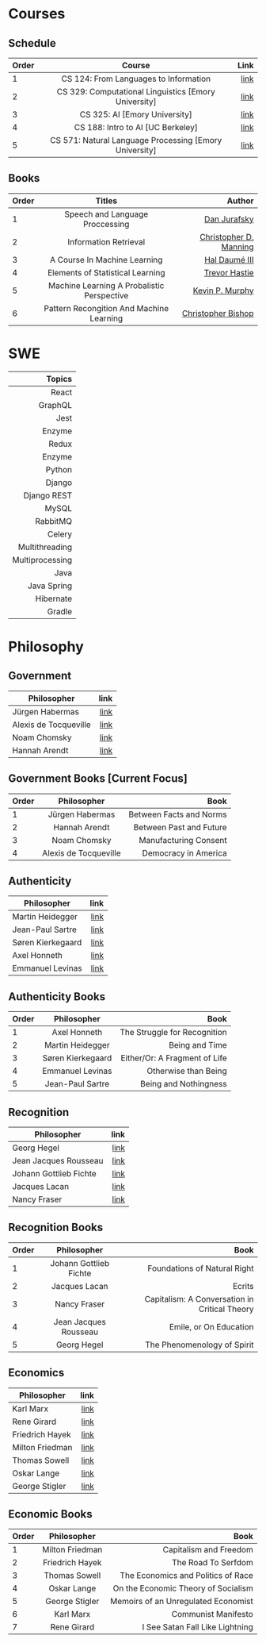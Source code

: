 
# Courses
## Schedule
|Order|Course|Link|
|-----|:----:|----:|
|1|CS 124: From Languages to Information|[link](https://web.stanford.edu/class/cs124/#)|
|2|CS 329: Computational Linguistics [Emory University]|[link](https://github.com/emory-courses/cs329/wiki/Schedule)|
|3|CS 325: AI [Emory University]|[link](https://github.com/emory-courses/cs325/wiki/Schedule)|
|4|CS 188: Intro to AI [UC Berkeley]|[link](http://ai.berkeley.edu/home.html)|
|5|CS 571: Natural Language Processing [Emory University]|[link](https://github.com/emory-courses/cs571/wiki/Schedule)|

## Books
|Order|Titles|Author|
|----------------|:----:|----:|
|1|Speech and Language Proccessing|[Dan Jurafsky](https://web.stanford.edu/~jurafsky/slp3/)|
|2|Information Retrieval|[Christopher D. Manning](https://nlp.stanford.edu/IR-book/)|
|3|A Course In Machine Learning|[Hal Daumé III](http://ciml.info/)|
|4|Elements of Statistical Learning|[Trevor Hastie](https://web.stanford.edu/~hastie/ElemStatLearn/)|
|5|Machine Learning A Probalistic Perspective|[Kevin P. Murphy](https://www.cs.ubc.ca/~murphyk/)|
|6|Pattern Recongition And Machine Learning|[Christopher Bishop](https://www.microsoft.com/en-us/research/people/cmbishop/)|


# SWE
|Topics|
|-----:|
|React|
|GraphQL|
|Jest|
|Enzyme|
|Redux|
|Enzyme|
|Python|
|Django|
|Django REST|
|MySQL|
|RabbitMQ|
|Celery|
|Multithreading|
|Multiprocessing|
|Java|
|Java Spring|
|Hibernate|
|Gradle|

# Philosophy 

## Government
|Philosopher|link|
|-----------|---:|
|Jürgen Habermas|[link](https://plato.stanford.edu/entries/habermas/)|
|Alexis de Tocqueville|[link](https://en.wikipedia.org/wiki/Alexis_de_Tocqueville)|
|Noam Chomsky|[link](https://chomsky.info/)|
|Hannah Arendt|[link](https://plato.stanford.edu/entries/arendt/)|

## Government Books [Current Focus]
|Order|Philosopher|Book|
|-----|:---------:|--:|
|1|Jürgen Habermas|Between Facts and Norms|
|2|Hannah Arendt|Between Past and Future|
|3|Noam Chomsky|Manufacturing Consent|
|4|Alexis de Tocqueville|Democracy in America|

## Authenticity
|Philosopher|link|
|-----------|---:|
|Martin Heidegger|[link](https://plato.stanford.edu/entries/heidegger/)|
|Jean-Paul Sartre|[link](https://plato.stanford.edu/entries/sartre/)|
|Søren Kierkegaard|[link](https://plato.stanford.edu/entries/kierkegaard/)|
|Axel Honneth|[link](https://en.wikipedia.org/wiki/Axel_Honneth)|
|Emmanuel Levinas|[link](https://plato.stanford.edu/entries/levinas/)|

## Authenticity Books
|Order|Philosopher|Book|
|-----|:---------:|--:|
|1|Axel Honneth|The Struggle for Recognition|
|2|Martin Heidegger|Being and Time|
|3|Søren Kierkegaard|Either/Or: A Fragment of Life|
|4|Emmanuel Levinas|Otherwise than Being|
|5|Jean-Paul Sartre|Being and Nothingness|

## Recognition
|Philosopher|link|
|-----------|---:|
|Georg Hegel|[link](https://plato.stanford.edu/entries/hegel/)|
|Jean Jacques Rousseau|[link](https://plato.stanford.edu/entries/rousseau/)|
|Johann Gottlieb Fichte|[link](https://plato.stanford.edu/entries/johann-fichte/)|
|Jacques Lacan|[link](https://plato.stanford.edu/entries/lacan/)|
|Nancy Fraser|[link](https://plato.stanford.edu/entries/femapproach-analy-cont/)|

## Recognition Books
|Order|Philosopher|Book|
|-----|:---------:|--:|
|1|Johann Gottlieb Fichte|Foundations of Natural Right|
|2|Jacques Lacan|Ecrits|
|3|Nancy Fraser|Capitalism: A Conversation in Critical Theory|
|4|Jean Jacques Rousseau|Emile, or On Education|
|5|Georg Hegel|The Phenomenology of Spirit|

## Economics
|Philosopher|link|
|-----------|---:|
|Karl Marx|[link](https://plato.stanford.edu/entries/marx/)|
|Rene Girard|[link](https://en.wikipedia.org/wiki/Ren%C3%A9_Girard)|
|Friedrich Hayek|[link](https://plato.stanford.edu/entries/friedrich-hayek/)|
|Milton Friedman|[link](https://plato.stanford.edu/entries/economics/)|
|Thomas Sowell|[link](https://en.wikipedia.org/wiki/Thomas_Sowell)|
|Oskar Lange|[link](https://en.wikipedia.org/wiki/Oskar_R._Lange)|
|George Stigler|[link](https://en.wikipedia.org/wiki/George_Stigler)|

## Economic Books
|Order|Philosopher|Book|
|-----|:---------:|--:|
|1|Milton Friedman|Capitalism and Freedom|
|2|Friedrich Hayek|The Road To Serfdom|
|3|Thomas Sowell|The Economics and Politics of Race|
|4|Oskar Lange|On the Economic Theory of Socialism|
|5|George Stigler|Memoirs of an Unregulated Economist|
|6|Karl Marx|Communist Manifesto|
|7|Rene Girard|I See Satan Fall Like Lightning|